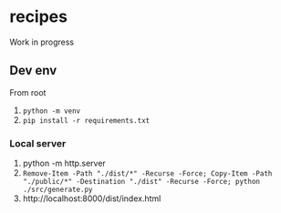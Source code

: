 # recipes
Work in progress

## Dev env

From root
1. `python -m venv`
2. `pip install -r requirements.txt`

### Local server

1. python -m http.server
2. `Remove-Item -Path "./dist/*" -Recurse -Force; Copy-Item -Path "./public/*" -Destination "./dist" -Recurse -Force; python ./src/generate.py`
3. http://localhost:8000/dist/index.html
